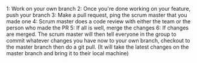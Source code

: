 1: Work on your own branch 
2: Once you're done working on your feature, push your branch 
3: Make a pull request, ping the scrum master that you made one 
4: Scrum master does a code review with either the team or the person who made the PR
5: If all is well, merge the changes
6: If changes are merged. The scrum master will then tell everyone in the group to commit whatever changes you have now to your own branch, checkout to the master branch then do a git pull. (It will take the latest changes on the master branch and bring it to their local machine)

